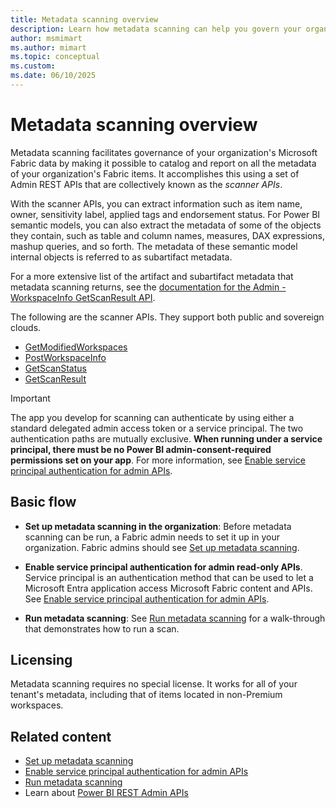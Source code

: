 ```yaml
---
title: Metadata scanning overview
description: Learn how metadata scanning can help you govern your organizations Fabric data.
author: msmimart
ms.author: mimart
ms.topic: conceptual
ms.custom:
ms.date: 06/10/2025
---
```


# Metadata scanning overview

Metadata scanning facilitates governance of your organization's Microsoft Fabric data by making it possible to catalog and report on all the metadata of your organization's Fabric items. It accomplishes this using a set of Admin REST APIs that are collectively known as the *scanner APIs*.

With the scanner APIs, you can extract information such as item name, owner, sensitivity label, applied tags and endorsement status. For Power BI semantic models, you can also extract the metadata of some of the objects they contain, such as table and column names, measures, DAX expressions, mashup queries, and so forth. The metadata of these semantic model internal objects is referred to as subartifact metadata.

For a more extensive list of the artifact and subartifact metadata that metadata scanning returns, see the [documentation for the Admin - WorkspaceInfo GetScanResult API](/rest/api/power-bi/admin/workspace-info-get-scan-result).

The following are the scanner APIs. They support both public and sovereign clouds.

* [GetModifiedWorkspaces](/rest/api/power-bi/admin/workspace-info-get-modified-workspaces)
* [PostWorkspaceInfo](/rest/api/power-bi/admin/workspace-info-post-workspace-info)
* [GetScanStatus](/rest/api/power-bi/admin/workspace-info-get-scan-status)
* [GetScanResult](/rest/api/power-bi/admin/workspace-info-get-scan-result)

> [!IMPORTANT]
> The app you develop for scanning can authenticate by using either a standard delegated admin access token or a service principal. The two authentication paths are mutually exclusive. **When running under a service principal, there must be no Power BI admin-consent-required permissions set on your app**. For more information, see [Enable service principal authentication for admin APIs](../admin/enable-service-principal-admin-apis.md).

## Basic flow

* **Set up metadata scanning in the organization**: Before metadata scanning can be run, a Fabric admin needs to set it up in your organization. Fabric admins should see [Set up metadata scanning](../admin/metadata-scanning-setup.md).

* **Enable service principal authentication for admin read-only APIs**. Service principal is an authentication method that can be used to let a Microsoft Entra application access Microsoft Fabric content and APIs. See [Enable service principal authentication for admin APIs](../admin/enable-service-principal-admin-apis.md).

* **Run metadata scanning**: See [Run metadata scanning](./metadata-scanning-run.md) for a walk-through that demonstrates how to run a scan.

## Licensing

Metadata scanning requires no special license. It works for all of your tenant's metadata, including that of items located in non-Premium workspaces.

## Related content

* [Set up metadata scanning](../admin/metadata-scanning-setup.md)
* [Enable service principal authentication for admin APIs](../admin/enable-service-principal-admin-apis.md)
* [Run metadata scanning](./metadata-scanning-run.md)
* Learn about [Power BI REST Admin APIs](/rest/api/power-bi/admin)

